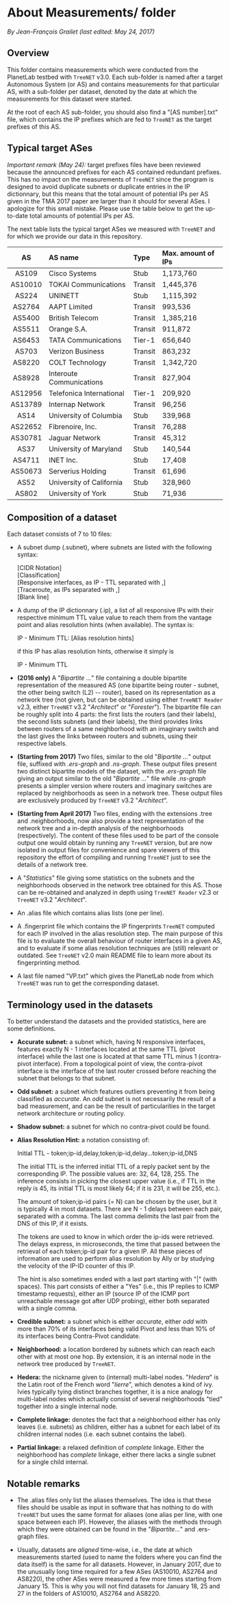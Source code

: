 # About Measurements/ folder

*By Jean-François Grailet (last edited: May 24, 2017)*

## Overview

This folder contains measurements which were conducted from the PlanetLab testbed with `TreeNET` v3.0. Each sub-folder is named after a target Autonomous System (or AS) and contains measurements for that particular AS, with a sub-folder per dataset, denoted by the date at which the measurements for this dataset were  started.

At the root of each AS sub-folder, you should also find a "\[AS number\].txt" file, which contains the IP prefixes which are fed to `TreeNET` as the target prefixes of this AS.

## Typical target ASes

*Important remark (May 24):* target prefixes files have been reviewed because the announced prefixes for each AS contained redundant prefixes. This has no impact on the measurements of `TreeNET` since the program is designed to avoid duplicate subnets or duplicate entries in the IP dictionnary, but this means that the total amount of potential IPs per AS given in the TMA 2017 paper are larger than it should for several ASes. I apologize for this small mistake. Please use the table below to get the up-to-date total amounts of potential IPs per AS.

The next table lists the typical target ASes we measured with `TreeNET` and for which we provide our data in this repository.

|   AS    | AS name                  | Type    | Max. amount of IPs |
| :-----: | :----------------------- | :------ | :----------------- |
| AS109   | Cisco Systems            | Stub    | 1,173,760          |
| AS10010 | TOKAI Communications     | Transit | 1,445,376          |
| AS224   | UNINETT                  | Stub    | 1,115,392          |
| AS2764  | AAPT Limited             | Transit | 993,536            |
| AS5400  | British Telecom          | Transit | 1,385,216          |
| AS5511  | Orange S.A.              | Transit | 911,872            |
| AS6453  | TATA Communications      | Tier-1  | 656,640            |
| AS703   | Verizon Business         | Transit | 863,232            |
| AS8220  | COLT Technology          | Transit | 1,342,720          |
| AS8928  | Interoute Communications | Transit | 827,904            |
| AS12956 | Telefonica International | Tier-1  | 209,920            |
| AS13789 | Internap Network         | Transit | 96,256             |
| AS14    | University of Columbia   | Stub    | 339,968            |
| AS22652 | Fibrenoire, Inc.         | Transit | 76,288             |
| AS30781 | Jaguar Network           | Transit | 45,312             |
| AS37    | University of Maryland   | Stub    | 140,544            |
| AS4711  | INET Inc.                | Stub    | 17,408             |
| AS50673 | Serverius Holding        | Transit | 61,696             |
| AS52    | University of California | Stub    | 328,960            |
| AS802   | University of York       | Stub    | 71,936             |

## Composition of a dataset

Each dataset consists of 7 to 10 files:

* A subnet dump (.subnet), where subnets are listed with the following syntax:
 
  \[CIDR Notation\]\
  \[Classification\]\
  \[Responsive interfaces, as IP - TTL separated with ,\]\
  \[Traceroute, as IPs separated with ,\]\
  \[Blank line\]

* A dump of the IP dictionnary (.ip), a list of all responsive IPs with their respective minimum TTL value value to reach them from the vantage point and alias resolution hints (when available). The syntax is:
 
  IP - Minimum TTL: \[Alias resolution hints\]
 
  if this IP has alias resolution hints, otherwise it simply is
 
  IP - Minimum TTL

* **(2016 only)** A "*Bipartite ...*" file containing a double bipartite representation of the measured AS (one bipartite being router - subnet, the other being switch (L2) -- router), based on its representation as a network tree (not given, but can be obtained using either `TreeNET Reader` v2.3, either `TreeNET` v3.2 "*Architect*" or "*Forester*"). The bipartite file can be roughly split into 4 parts: the first lists the routers (and their labels), the second lists subnets (and their labels), the third provides links between routers of a same neighborhood with an imaginary switch and the last gives the links between routers and subnets, using their respective labels.

* **(Starting from 2017)** Two files, similar to the old "*Bipartite ...*" output file, suffixed with *.ers-graph* and *.ns-graph*. These output files present two distinct bipartite models of the dataset, with the *.ers-graph* file giving an output similar to the old "*Bipartite ...*" file while *.ns-graph* presents a simpler version where routers and imaginary switches are replaced by neighborhoods as seen in a network tree. These output files are exclusively produced by `TreeNET` v3.2 "*Architect*".

* **(Starting from April 2017)** Two files, ending with the extensions .tree and .neighborhoods, now also provide a text representation of the network tree and a in-depth analysis of the neighborhoods (respectively). The content of these files used to be part of the console output one would obtain by running any `TreeNET` version, but are now isolated in output files for convenience and spare viewers of this repository the effort of compiling and running `TreeNET` just to see the details of a network tree.

* A "*Statistics*" file giving some statistics on the subnets and the neighborhoods observed in the network tree obtained for this AS. Those can be re-obtained and analyzed in depth using `TreeNET Reader` v2.3 or `TreeNET` v3.2 "*Architect*".

* An .alias file which contains alias lists (one per line).

* A .fingerprint file which contains the IP fingerprints `TreeNET` computed for each IP involved in the alias resolution step. The main purpose of this file is to evaluate the overall behaviour of router interfaces in a given AS, and to evaluate if some alias resolution techniques are (still) relevant or outdated. See `TreeNET` v2.0 main README file to learn more about its fingerprinting method.

* A last file named "VP.txt" which gives the PlanetLab node from which `TreeNET` was run to get the corresponding dataset.

## Terminology used in the datasets

To better understand the datasets and the provided statistics, here are some definitions.

* **Accurate subnet:** a subnet which, having N responsive interfaces, features exactly N - 1 interfaces located at the same TTL (pivot interface) while the last one is located at that same TTL minus 1 (contra-pivot interface). From a topological point of view, the contra-pivot interface is the interface of the last router crossed before reaching the subnet that belongs to that subnet.

* **Odd subnet:** a subnet which features outliers preventing it from being classified as *accurate*. An *odd* subnet is not necessarily the result of a bad measurement, and can be the result of particularities in the target network architecture or routing policy.

* **Shadow subnet:** a subnet for which no contra-pivot could be found.

* **Alias Resolution Hint:** a notation consisting of:
  
  Initial TTL - token;ip-id,delay,token;ip-id,delay...token;ip-id,DNS
  
  The initial TTL is the inferred initial TTL of a reply packet sent by the corresponding IP. The possible values are: 32, 64, 128, 255. The inference consists in picking the closest upper value (i.e., if TTL in the reply is 45, its initial TTL is most likely 64; if it is 231, it will be 255, etc.).
  
  The amount of token;ip-id pairs (= N) can be chosen by the user, but it is typically 4 in most datasets. There are N - 1 delays between each pair, separated with a comma. The last comma delimits the last pair from the DNS of this IP, if it exists.
  
  The tokens are used to know in which order the ip-ids were retrieved. The delays express, in microseconds, the time that passed between the retrieval of each token;ip-id pair for a given IP. All these pieces of information are used to perform alias resolution by Ally or by studying the velocity of the IP-ID counter of this IP.
  
  The hint is also sometimes ended with a last part starting with "|" (with spaces). This part consists of either a "Yes" (i.e., this IP replies to ICMP timestamp requests), either an IP (source IP of the ICMP port unreachable message got after UDP probing), either both separated with a single comma.

* **Credible subnet:** a subnet which is either *accurate*, either *odd* with more than 70% of its interfaces being valid Pivot and less than 10% of its interfaces being Contra-Pivot candidate.

* **Neighborhood:** a location bordered by subnets which can reach each other with at most one hop. By extension, it is an internal node in the network tree produced by `TreeNET`.

* **Hedera:** the nickname given to (internal) multi-label nodes. "*Hedera*" is the Latin root of the French word "*lierre*", which denotes a kind of ivy. Ivies typically tying distinct branches together, it is a nice analogy for multi-label nodes which actually consist of several neighborhoods "tied" together into a single internal node.

* **Complete linkage:** denotes the fact that a neighborhood either has only leaves (i.e. subnets) as children, either has a subnet for each label of its children internal nodes (i.e. each subnet contains the label).
  
* **Partial linkage:** a relaxed definition of *complete* linkage. Either the neighborhood has *complete* linkage, either there lacks a single subnet for a single child internal.

## Notable remarks

* The .alias files only list the aliases themselves. The idea is that these files should be usable as input in software that has nothing to do with `TreeNET` but uses the same format for aliases (one alias per line, with one space between each IP). However, the aliases with the methods through which they were obtained can be found in the "*Bipartite...*" and .ers-graph files.

* Usually, datasets are *aligned* time-wise, i.e., the date at which measurements started (used to name the folders where you can find the data itself) is the same for all datasets. However, in January 2017, due to the unusually long time required for a few ASes (AS10010, AS2764 and AS8220), the other ASes were measured a few more times starting from January 15. This is why you will not find datasets for January 18, 25 and 27 in the folders of AS10010, AS2764 and AS8220.
